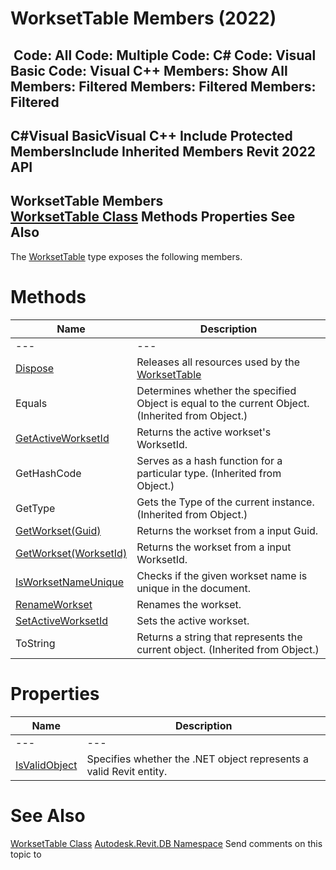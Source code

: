 # WorksetTable Members (2022)

﻿
 Code: All Code: Multiple Code: C# Code: Visual Basic Code: Visual C++  Members: Show All Members: Filtered Members: Filtered Members: Filtered   
---  
C#Visual BasicVisual C++
Include Protected MembersInclude Inherited Members
Revit 2022 API  
---  
WorksetTable Members  
[WorksetTable Class](9ffa5fc8-e6a5-17d6-590e-8ecbfd7b85fb.md "WorksetTable Class") Methods Properties See Also  
---  
The [WorksetTable](9ffa5fc8-e6a5-17d6-590e-8ecbfd7b85fb.md "WorksetTable Class") type exposes the following members.
# Methods
| Name | Description |
| --- | --- |
| --- | --- | --- |
| [Dispose](ed0690b7-c537-9e6a-6e71-d8b8f0941f92.md "Dispose Method") | Releases all resources used by the [WorksetTable](9ffa5fc8-e6a5-17d6-590e-8ecbfd7b85fb.md "WorksetTable Class") |
| Equals | Determines whether the specified Object is equal to the current Object. (Inherited from Object.) |
| [GetActiveWorksetId](4755e6d9-c31c-32cc-7cf5-aac19dc12dff.md "GetActiveWorksetId Method") | Returns the active workset's WorksetId. |
| GetHashCode | Serves as a hash function for a particular type.  (Inherited from Object.) |
| GetType | Gets the Type of the current instance. (Inherited from Object.) |
| [GetWorkset(Guid)](55244a65-68b3-0c65-1282-f3c338f052ed.md "GetWorkset Method \(Guid\)") | Returns the workset from a input Guid. |
| [GetWorkset(WorksetId)](229ca8bb-5356-2d95-1e4b-5d3557092647.md "GetWorkset Method \(WorksetId\)") | Returns the workset from a input WorksetId. |
| [IsWorksetNameUnique](6728440e-41db-179d-2b5c-1184f8decf8d.md "IsWorksetNameUnique Method") | Checks if the given workset name is unique in the document. |
| [RenameWorkset](aa6f8625-cf32-cad1-bf9a-eec33abab957.md "RenameWorkset Method") | Renames the workset. |
| [SetActiveWorksetId](9f11d796-ca5c-93d9-51e1-67cf8da9baf2.md "SetActiveWorksetId Method") | Sets the active workset. |
| ToString | Returns a string that represents the current object. (Inherited from Object.) |

# Properties
| Name | Description |
| --- | --- |
| --- | --- | --- |
| [IsValidObject](1a3e7b93-8d83-ad16-f9a4-6cefb3ea4fcf.md "IsValidObject Property") | Specifies whether the .NET object represents a valid Revit entity. |

# See Also
[WorksetTable Class](9ffa5fc8-e6a5-17d6-590e-8ecbfd7b85fb.md "WorksetTable Class")
[Autodesk.Revit.DB Namespace](87546ba7-461b-c646-cbb1-2cb8f5bff8b2.md "Autodesk.Revit.DB Namespace")
Send comments on this topic to 